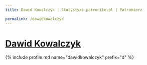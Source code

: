 ```yaml
---
title: Dawid Kowalczyk | Statystyki patronite.pl | Patromierz

permalink: /dawidkowalczyk
---
```


# [Dawid Kowalczyk](https://patronite.pl/dawidkowalczyk)

{% include profile.md name="dawidkowalczyk" prefix="d" %}
